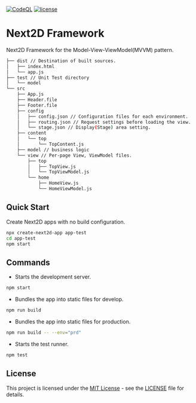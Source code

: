 [![CodeQL](https://github.com/Next2D/Framework/actions/workflows/codeql-analysis.yml/badge.svg?branch=main)](https://github.com/Next2D/Framework/actions/workflows/codeql-analysis.yml)
[![license](https://img.shields.io/github/license/Next2D/Framework)](https://github.com/Next2D/Framework/blob/main/LICENSE)

# Next2D Framework

Next2D Framework for the Model-View-ViewModel(MVVM) pattern.

```sh
├── dist // Destination of built sources. 
│   ├── index.html
│   └── app.js
├── test // Unit Test directory
│   └── model
└── src
    ├── App.js
    ├── Header.file
    ├── Footer.file
    ├── config
    │   ├── config.json // Configuration files for each environment.
    │   ├── routing.json // Request settings before loading the view.
    │   └── stage.json // Display(Stage) area setting. 
    ├── content
    │   └── top
    │       └── TopContent.js
    ├── model // business logic
    └── view // Per-page View, ViewModel files.
        ├── top
        │   ├── TopView.js
        │   └── TopViewModel.js
        └── home
            ├── HomeView.js
            └── HomeViewModel.js
```

## Quick Start

Create Next2D apps with no build configuration.
```sh
npx create-next2d-app app-test
cd app-test
npm start
```

## Commands

* Starts the development server.
```sh
npm start
```

* Bundles the app into static files for develop.
```sh
npm run build
```

* Bundles the app into static files for production.
```sh
npm run build -- --env="prd"
```

* Starts the test runner.
```sh
npm test
```

## License
This project is licensed under the [MIT License](https://opensource.org/licenses/MIT) - see the [LICENSE](LICENSE) file for details.